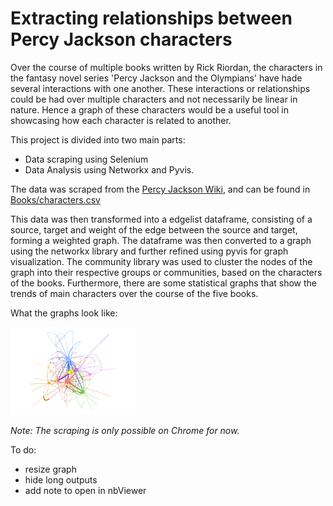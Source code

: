 # Extracting relationships between Percy Jackson characters

Over the course of multiple books written by Rick Riordan, the characters in the fantasy novel series 'Percy Jackson and the Olympians' have hade several interactions with one another. These interactions or relationships could be had over multiple characters and not necessarily be linear in nature. Hence a graph of these characters would be a useful tool in showcasing how each character is related to another.

This project is divided into two main parts:
* Data scraping using Selenium
* Data Analysis using Networkx and Pyvis.

The data was scraped from the [Percy Jackson Wiki](https://riordan.fandom.com/wiki/Category:Percy_Jackson_and_the_Olympians_characters), and can be found in [Books/characters.csv](pj_wiki_scraping/Books/characters.csv)

This data was then transformed into a edgelist dataframe, consisting of a source, target and weight of the edge between the source and target, forming a weighted graph. The dataframe was then converted to a graph using the networkx library and further refined using pyvis for graph visualization. The community library was used to cluster the nodes of the graph into their respective groups or communities, based on the characters of the books. Furthermore, there are some statistical graphs that show the trends of main characters over the course of the five books. 

What the graphs look like:

<img src="pj_wiki_scraping/Graphs/Community_relationships_2.png" width="200">

*Note: The scraping is only possible on Chrome for now.* 


To do:
* resize graph
* hide long outputs
* add note to open in nbViewer
